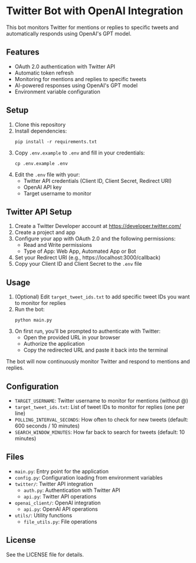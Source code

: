 # Twitter Bot with OpenAI Integration

This bot monitors Twitter for mentions or replies to specific tweets and automatically responds using OpenAI's GPT model.

## Features

- OAuth 2.0 authentication with Twitter API
- Automatic token refresh
- Monitoring for mentions and replies to specific tweets
- AI-powered responses using OpenAI's GPT model
- Environment variable configuration

## Setup

1. Clone this repository
2. Install dependencies:
   ```
   pip install -r requirements.txt
   ```
3. Copy `.env.example` to `.env` and fill in your credentials:
   ```
   cp .env.example .env
   ```
4. Edit the `.env` file with your:
   - Twitter API credentials (Client ID, Client Secret, Redirect URI)
   - OpenAI API key
   - Target username to monitor

## Twitter API Setup

1. Create a Twitter Developer account at https://developer.twitter.com/
2. Create a project and app
3. Configure your app with OAuth 2.0 and the following permissions:
   - Read and Write permissions
   - Type of App: Web App, Automated App or Bot
4. Set your Redirect URI (e.g., https://localhost:3000/callback)
5. Copy your Client ID and Client Secret to the `.env` file

## Usage

1. (Optional) Edit `target_tweet_ids.txt` to add specific tweet IDs you want to monitor for replies
2. Run the bot:
   ```
   python main.py
   ```
3. On first run, you'll be prompted to authenticate with Twitter:
   - Open the provided URL in your browser
   - Authorize the application
   - Copy the redirected URL and paste it back into the terminal

The bot will now continuously monitor Twitter and respond to mentions and replies.

## Configuration

- `TARGET_USERNAME`: Twitter username to monitor for mentions (without @)
- `target_tweet_ids.txt`: List of tweet IDs to monitor for replies (one per line)
- `POLLING_INTERVAL_SECONDS`: How often to check for new tweets (default: 600 seconds / 10 minutes)
- `SEARCH_WINDOW_MINUTES`: How far back to search for tweets (default: 10 minutes)

## Files

- `main.py`: Entry point for the application
- `config.py`: Configuration loading from environment variables
- `twitter/`: Twitter API integration
  - `auth.py`: Authentication with Twitter API
  - `api.py`: Twitter API operations
- `openai_client/`: OpenAI integration
  - `api.py`: OpenAI API operations
- `utils/`: Utility functions
  - `file_utils.py`: File operations

## License

See the LICENSE file for details.